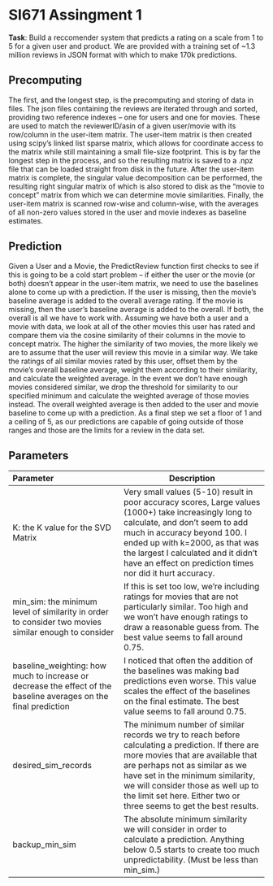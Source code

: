 # SI671 Assingment 1

**Task**: Build a reccomender system that predicts a rating on a scale from 1 to 5 for a given user and product. We are provided with a training set of ~1.3 million reviews in JSON format with which to make 170k predictions. 

## Precomputing
The first, and the longest step, is the precomputing and storing of data in files. The json files containing the reviews are iterated through and sorted, providing two reference indexes – one for users and one for movies. These are used to match the reviewerID/asin of a given user/movie with its row/column in the user-item matrix. The user-item matrix is then created using scipy’s linked list sparse matrix, which allows for coordinate access to the matrix while still maintaining a small file-size footprint. This is by far the longest step in the process, and so the resulting matrix is saved to a .npz file that can be loaded straight from disk in the future. After the user-item matrix is complete, the singular value decomposition can be performed, the resulting right singular matrix of which is also stored to disk as the “movie to concept” matrix from which we can determine movie similarities. Finally, the user-item matrix is scanned row-wise and column-wise, with the averages of all non-zero values stored in the user and movie indexes as baseline estimates. 

## Prediction
Given a User and a Movie, the PredictReview function first checks to see if this is going to be a cold start problem – if either the user or the movie (or both) doesn’t appear in the user-item matrix, we need to use the baselines alone to come up with a prediction. If the user is missing, then the movie’s baseline average is added to the overall average rating. If the movie is missing, then the user’s baseline average is added to the overall. If both, the overall is all we have to work with. 
Assuming we have both a user and a movie with data, we look at all of the other movies this user has rated and compare them via the cosine similarity of their columns in the movie to concept matrix. The higher the similarity of two movies, the more likely we are to assume that the user will review this movie in a similar way. We take the ratings of all similar movies rated by this user, offset them by the movie’s overall baseline average, weight them according to their similarity, and calculate the weighted average. In the event we don’t have enough movies considered similar, we drop the threshold for similarity to our specified minimum and calculate the weighted average of those movies instead. The overall weighted average is then added to the user and movie baseline to come up with a prediction. As a final step we set a floor of 1 and a ceiling of 5, as our predictions are capable of going outside of those ranges and those are the limits for a review in the data set. 

## Parameters

| Parameter|Description|
|:------------- |-------------|
| K: the K value for the SVD Matrix      | Very small values (5-10) result in poor accuracy scores, Large values (1000+) take increasingly long to calculate, and don’t seem to add much in accuracy beyond 100. I ended up with k=2000, as that was the largest I calculated and it didn’t have an effect on prediction times nor did it hurt accuracy.  |
| min_sim: the minimum level of similarity in order to consider two movies similar enough to consider| If this is set too low, we’re including ratings for movies that are not particularly similar. Too high and we won’t have enough ratings to draw a reasonable guess from. The best value seems to fall around 0.75.      |
| baseline_weighting: how much to increase or decrease the effect of the baseline averages on the final prediction | I noticed that often the addition of the baselines was making bad predictions even worse. This value scales the effect of the baselines on the final estimate. The best value seems to fall around 0.75.     |
| desired_sim_records | The minimum number of similar records we try to reach before calculating a prediction. If there are more movies that are available that are perhaps not as similar as we have set in the minimum similarity, we will consider those as well up to the limit set here. Either two or three seems to get the best results.|
| backup_min_sim | The absolute minimum similarity we will consider in order to calculate a prediction. Anything below 0.5 starts to create too much unpredictability. (Must be less than min_sim.)|
